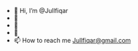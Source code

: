 - 👋 Hi, I’m @Jullfiqar
- 👀 
- 🌱 
- 💞️ 
- 📫 How to reach me Jullfiqar@gmail.com

<!---
Jullfiqar/Jullfiqar is a ✨ special ✨ repository because its `README.md` (this file) appears on your GitHub profile.
You can click the Preview link to take a look at your changes.
--->
